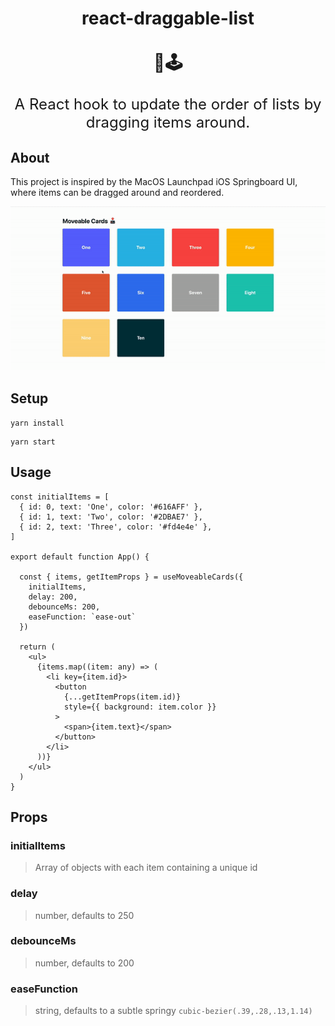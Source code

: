 <h1 align="center">
  react-draggable-list
  <br>
  <br>
  📱🕹
</h1>
<p align="center" style="font-size: 1.5rem;">
  A React hook to update the order of lists by dragging items around.
</p>

## About

This project is inspired by the MacOS Launchpad iOS Springboard UI, where items can be dragged
around and reordered.

<p align="center">
<img src="demo.gif" alt="demo" />
</p>

## Setup

```
yarn install
```

```
yarn start
```

## Usage

```
const initialItems = [
  { id: 0, text: 'One', color: '#616AFF' },
  { id: 1, text: 'Two', color: '#2DBAE7' },
  { id: 2, text: 'Three', color: '#fd4e4e' },
]

export default function App() {

  const { items, getItemProps } = useMoveableCards({
    initialItems,
    delay: 200,
    debounceMs: 200,
    easeFunction: `ease-out`
  })

  return (
    <ul>
      {items.map((item: any) => (
        <li key={item.id}>
          <button
            {...getItemProps(item.id)}
            style={{ background: item.color }}
          >
            <span>{item.text}</span>
          </button>
        </li>
      ))}
    </ul>
  )
}
```

## Props

### initialItems

> Array of objects with each item containing a unique id

### delay

> number, defaults to 250

### debounceMs

> number, defaults to 200

### easeFunction

> string, defaults to a subtle springy `cubic-bezier(.39,.28,.13,1.14)`
